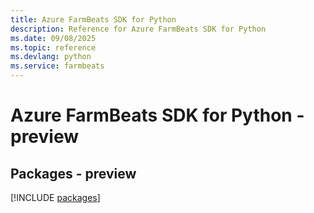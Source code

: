 ```yaml
---
title: Azure FarmBeats SDK for Python
description: Reference for Azure FarmBeats SDK for Python
ms.date: 09/08/2025
ms.topic: reference
ms.devlang: python
ms.service: farmbeats
---
```

# Azure FarmBeats SDK for Python - preview
## Packages - preview
[!INCLUDE [packages](farmbeats-index.md)]